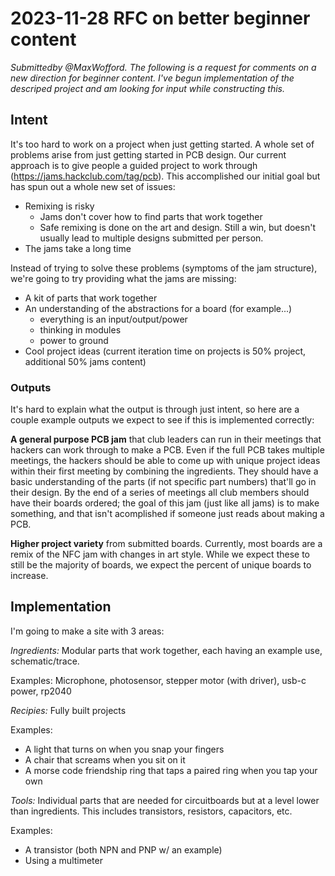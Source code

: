 # 2023-11-28 RFC on better beginner content

_Submittedby @MaxWofford. The following is a request for comments on a new direction for beginner content. I've begun implementation of the descriped project and am looking for input while constructing this._

## Intent

It's too hard to work on a project when just getting started. A whole set of problems arise from just getting started in PCB design. Our current approach is to give people a guided project to work through (https://jams.hackclub.com/tag/pcb). This accomplished our initial goal but has spun out a whole new set of issues:

- Remixing is risky
  - Jams don't cover how to find parts that work together
  - Safe remixing is done on the art and design. Still a win, but doesn't usually lead to multiple designs submitted per person.
- The jams take a long time

Instead of trying to solve these problems (symptoms of the jam structure), we're going to try providing what the jams are missing:

- A kit of parts that work together
- An understanding of the abstractions for a board (for example...)
  - everything is an input/output/power
  - thinking in modules
  - power to ground
- Cool project ideas (current iteration time on projects is 50% project, additional 50% jams content)

### Outputs

It's hard to explain what the output is through just intent, so here are a couple example outputs we expect to see if this is implemented correctly:

**A general purpose PCB jam** that club leaders can run in their meetings that hackers can work through to make a PCB. Even if the full PCB takes multiple meetings, the hackers should be able to come up with unique project ideas within their first meeting by combining the ingredients. They should have a basic understanding of the parts (if not specific part numbers) that'll go in their design. By the end of a series of meetings all club members should have their boards ordered; the goal of this jam (just like all jams) is to make something, and that isn't acomplished if someone just reads about making a PCB.

**Higher project variety** from submitted boards. Currently, most boards are a remix of the NFC jam with changes in art style. While we expect these to still be the majority of boards, we expect the percent of unique boards to increase.

## Implementation

I'm going to make a site with 3 areas:

*Ingredients:* Modular parts that work together, each having an example use, schematic/trace.

Examples: Microphone, photosensor, stepper motor (with driver), usb-c power, rp2040

*Recipies:* Fully built projects

Examples:
- A light that turns on when you snap your fingers
- A chair that screams when you sit on it
- A morse code friendship ring that taps a paired ring when you tap your own

*Tools:* Individual parts that are needed for circuitboards but at a level lower than ingredients. This includes transistors, resistors, capacitors, etc.

Examples:
- A transistor (both NPN and PNP w/ an example)
- Using a multimeter